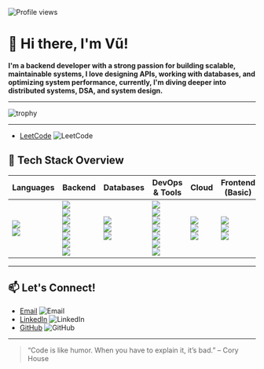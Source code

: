 ![Profile views](https://komarev.com/ghpvc/?username=ngxvu&color=brightgreen)
# 👋 Hi there, I'm Vũ!

**I'm a backend developer with a strong passion for building scalable, maintainable systems, I love designing APIs, working with databases, and optimizing system performance, currently, I'm diving deeper into distributed systems, DSA, and system design.**

---

![trophy](https://github-profile-trophy.vercel.app/?username=ngxvu)

---

- [LeetCode](https://leetcode.com/ngxvu) ![LeetCode](https://img.shields.io/badge/-LeetCode-FE7A16?style=flat&logo=leetcode&logoColor=white)

## 🧰 Tech Stack Overview

<table>
  <thead>
    <tr>
      <th>Languages</th>
      <th>Backend</th>
      <th>Databases</th>
      <th>DevOps & Tools</th>
      <th>Cloud</th>
      <th>Frontend (Basic)</th>
      <th>Learning</th>
    </tr>
  </thead>
  <tbody>
    <tr>
      <td>
        <img src="https://img.shields.io/badge/-Golang-00ADD8?style=flat&logo=go&logoColor=white" /><br/>
        <img src="https://img.shields.io/badge/-Python-3776AB?style=flat&logo=python&logoColor=white" />
      </td>
      <td>
        <img src="https://img.shields.io/badge/-REST-00599C?style=flat&logo=swagger&logoColor=white" /><br/>
        <img src="https://img.shields.io/badge/-WebSocket-FF9900?style=flat&logo=socket.io&logoColor=white" /><br/>
        <img src="https://img.shields.io/badge/-Webhook-5C2D91?style=flat&logo=webhooks&logoColor=white" /><br/>
        <img src="https://img.shields.io/badge/-Microservices-FF6F00?style=flat&logo=micro&logoColor=white" /><br/>
        <img src="https://img.shields.io/badge/-Message%20Queue-8A2BE2?style=flat&logo=rabbitmq&logoColor=white" /><br/>
        <img src="https://img.shields.io/badge/-gRPC-4285F4?style=flat&logo=grpc&logoColor=white" /><br/>
        <img src="https://img.shields.io/badge/-Postman-FF6C37?style=flat&logo=postman&logoColor=white" />
      </td>
      <td>
        <img src="https://img.shields.io/badge/-PostgreSQL-336791?style=flat&logo=postgresql&logoColor=white" /><br/>
        <img src="https://img.shields.io/badge/-MongoDB-47A248?style=flat&logo=mongodb&logoColor=white" /><br/>
        <img src="https://img.shields.io/badge/-Redis-DC382D?style=flat&logo=redis&logoColor=white" />
      </td>
      <td>
        <img src="https://img.shields.io/badge/-Docker-2496ED?style=flat&logo=docker&logoColor=white" /><br/>
        <img src="https://img.shields.io/badge/-Git-F05032?style=flat&logo=git&logoColor=white" /><br/>
        <img src="https://img.shields.io/badge/-Linux-FCC624?style=flat&logo=linux&logoColor=black" /><br/>
        <img src="https://img.shields.io/badge/-Prometheus-E6522C?style=flat&logo=prometheus&logoColor=white" /><br/>
        <img src="https://img.shields.io/badge/-CI%2FCD-0A0A0A?style=flat&logo=githubactions&logoColor=white" /><br/>
        <img src="https://img.shields.io/badge/-Nginx-009639?style=flat&logo=nginx&logoColor=white" /><br/>
        <img src="https://img.shields.io/badge/-Ngrok-1F1F1F?style=flat&logo=ngrok&logoColor=white" />
      </td>
      <td>
        <img src="https://img.shields.io/badge/-AWS%20EC2-232F3E?style=flat&logo=amazon-aws&logoColor=white" /><br/>
        <img src="https://img.shields.io/badge/-Google%20Cloud-4285F4?style=flat&logo=google-cloud&logoColor=white" /><br/>
        <img src="https://img.shields.io/badge/-DigitalOcean-0080FF?style=flat&logo=digitalocean&logoColor=white" />
      </td>
      <td>
        <img src="https://img.shields.io/badge/-React-61DAFB?style=flat&logo=react&logoColor=black" /><br/>
        <img src="https://img.shields.io/badge/-HTML5-E34F26?style=flat&logo=html5&logoColor=white" /><br/>
        <img src="https://img.shields.io/badge/-CSS3-1572B6?style=flat&logo=css3&logoColor=white" />
      </td>
      <td>
        <img src="https://img.shields.io/badge/-DSA-007ACC?style=flat&logo=leetcode&logoColor=white" /><br/>
        <img src="https://img.shields.io/badge/-System%20Design-FFA500?style=flat&logo=google&logoColor=white" /><br/>
        <img src="https://img.shields.io/badge/-Kubernetes-326CE5?style=flat&logo=kubernetes&logoColor=white" />
      </td>
    </tr>
  </tbody>
</table>

---

## 📫 Let's Connect!

- [Email](mailto:xvung126@gmail.com) ![Email](https://img.shields.io/badge/-Email-0078D4?style=flat&logo=microsoftoutlook&logoColor=white)
- [LinkedIn]([https://www.linkedin.com/in/your-linkedin-profile](https://linkedin.com/in/ngxvu)) ![LinkedIn](https://img.shields.io/badge/-LinkedIn-0077B5?style=flat&logo=linkedin&logoColor=white)
- [GitHub](https://github.com/ngxvu) ![GitHub](https://img.shields.io/badge/-GitHub-000000?style=flat&logo=github&logoColor=white)


---

> “Code is like humor. When you have to explain it, it’s bad.” – Cory House

